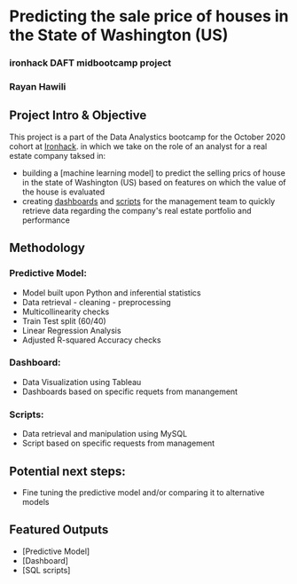 # Predicting the sale price of houses in the State of Washington (US)
### ironhack DAFT midbootcamp project
### Rayan Hawili


## Project Intro & Objective
This project is a part of the Data Analystics bootcamp for the October 2020 cohort at [Ironhack](https://www.ironhack.com/en/data-analytics).
in which we take on the role of an analyst for a real estate company taksed in:
- building a [machine learning model] to predict the selling prics of house in the state of Washington (US) based on features on which the value of the house is evaluated
- creating [dashboards](https://github.com/ironhack-daft-ray/midterm_project/tree/main/outputs/tableau_task) and [scripts](https://github.com/ironhack-daft-ray/midterm_project/tree/main/outputs/sql_task) for the management team to quickly retrieve data regarding the company's real estate portfolio and performance


## Methodology

### Predictive Model:
* Model built upon Python and inferential statistics
* Data retrieval - cleaning - preprocessing
* Multicollinearity checks
* Train Test split (60/40)
* Linear Regression Analysis
* Adjusted R-squared Accuracy checks

### Dashboard:
* Data Visualization using Tableau
* Dashboards based on specific requets from manangement

### Scripts:
* Data retrieval and manipulation using MySQL
* Script based on specific requests from management


## Potential next steps:
* Fine tuning the predictive model and/or comparing it to alternative models


## Featured Outputs
* [Predictive Model]
* [Dashboard]
* [SQL scripts]


